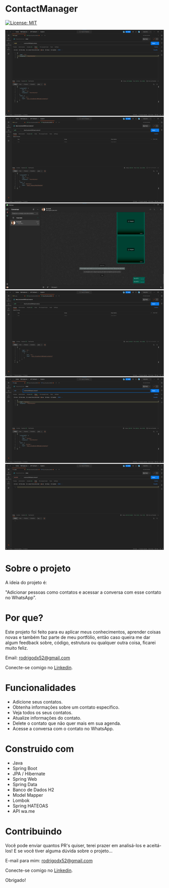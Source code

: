 # ContactManager
[![License: MIT](https://img.shields.io/badge/License-MIT-green.svg)](https://github.com/Rodrigodx/ContactManager/blob/main/LICENSE)

![Push method](https://github.com/Rodrigodx/ContactManager/blob/main/ContactManagerImages/Post.png)
![FindById method](https://github.com/Rodrigodx/ContactManager/blob/main/ContactManagerImages/findById.png)
![Contact](https://github.com/Rodrigodx/ContactManager/blob/main/ContactManagerImages/imagem-contato.png)
![FindAll method](https://github.com/Rodrigodx/ContactManager/blob/main/ContactManagerImages/findAll.png)
![Put method](https://github.com/Rodrigodx/ContactManager/blob/main/ContactManagerImages/put.png)
![Delete method](https://github.com/Rodrigodx/ContactManager/blob/main/ContactManagerImages/delete.png)

# Sobre o projeto
A ideia do projeto é:

"Adicionar pessoas como contatos e acessar a conversa com esse contato no WhatsApp".

# Por que?
Este projeto foi feito para eu aplicar meus conhecimentos, aprender coisas novas e também faz parte de meu portfólio, então caso queira me dar algum feedback sobre, código, estrutura ou qualquer outra coisa, ficarei muito feliz.

Email: rodrigodx52@gmail.com

Conecte-se comigo no [Linkedin](https://www.linkedin.com/in/rodrigobcorreia?lipi=urn%3Ali%3Apage%3Ad_flagship3_profile_view_base_contact_details%3BzFeSdO%2FIQ%2ByN80cn%2BhbCcg%3D%3D).

# Funcionalidades

* Adicione seus contatos.
* Obtenha informações sobre um contato específico.
* Veja todos os seus contatos.
* Atualize informações do contato.
* Delete o contato que não quer mais em sua agenda.
* Acesse a conversa com o contato no WhatsApp. 

# Construido com

* Java
* Spring Boot
* JPA / Hibernate
* Spring Web
* Spring Data
* Banco de Dados H2
* Model Mapper
* Lombok
* Spring HATEOAS
* API wa.me

# Contribuindo 

Você pode enviar quantos PR's quiser, terei prazer em analisá-los e aceitá-los! E se você tiver alguma dúvida sobre o projeto...

E-mail para mim: rodrigodx52@gmail.com

Conecte-se comigo no [Linkedin](https://www.linkedin.com/in/rodrigobcorreia?lipi=urn%3Ali%3Apage%3Ad_flagship3_profile_view_base_contact_details%3BzFeSdO%2FIQ%2ByN80cn%2BhbCcg%3D%3D).

Obrigado!

